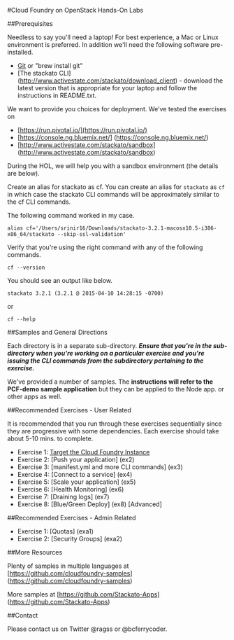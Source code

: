 #Cloud Foundry on OpenStack Hands-On Labs

##Prerequisites

Needless to say you'll need a laptop! For best experience, a Mac or Linux environment is preferred. In addition we'll need the following software pre-installed.

- [Git](http://git-scm.com/downloads) or "brew install git"	
- [The stackato CLI] (http://www.activestate.com/stackato/download_client) - download the latest version that is appropriate for your laptop and follow the instructions in README.txt.

We want to provide you choices for deployment. We've tested the exercises on

- [https://run.pivotal.io/](https://run.pivotal.io/)
- [https://console.ng.bluemix.net/] (https://console.ng.bluemix.net/)
- [http://www.activestate.com/stackato/sandbox] (http://www.activestate.com/stackato/sandbox)

During the HOL, we will help you with a sandbox environment (the details are below).

Create an alias for stackato as cf. You can create an alias for ```stackato``` as ```cf``` in which case the stackato CLI commands will be approximately similar to the cf CLI commands.

The following command worked in my case.

```
alias cf='/Users/srinir16/Downloads/stackato-3.2.1-macosx10.5-i386-x86_64/stackato --skip-ssl-validation'
```

Verify that you're using the right command with any of the following commands.

```
cf --version
```

You should see an output like below.

`stackato 3.2.1 (3.2.1 @ 2015-04-10 14:28:15 -0700)`

or

```
cf --help
```

##Samples and General Directions

Each directory is in a separate sub-directory. ***Ensure that you're in the sub-directory when you're working on a particular exercise and you're issuing the CLI commands from the subdirectory pertaining to the exercise.***

We've provided a number of samples. The **instructions will refer to the PCF-demo sample application** but they can be applied to the Node app. or other apps as well.


##Recommended Exercises - User Related

It is recommended that you run through these exercises sequentially since they are progressive with some dependencies. Each exercise should take about 5-10 mins. to complete.

- Exercise 1: [Target the Cloud Foundry Instance](ex1)
- Exercise 2: [Push your application] (ex2)
- Exercise 3: [manifest.yml and more CLI commands] (ex3)
- Exercise 4: [Connect to a service] (ex4)
- Exercise 5: [Scale your application] (ex5)
- Exercise 6: [Health Monitoring] (ex6)
- Exercise 7: [Draining logs] (ex7) 
- Exercise 8: [Blue/Green Deploy] (ex8) [Advanced]

##Recommended Exercises - Admin Related

- Exercise 1: [Quotas] (exa1)
- Exercise 2: [Security Groups] (exa2)

##More Resources

Plenty of samples in multiple languages at [https://github.com/cloudfoundry-samples] (https://github.com/cloudfoundry-samples)

More samples at [https://github.com/Stackato-Apps] (https://github.com/Stackato-Apps)

##Contact

Please contact us on Twitter @ragss or @bcferrycoder.
